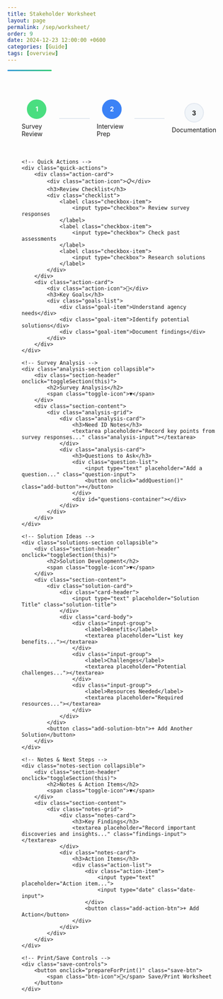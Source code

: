 ```yaml
---
title: Stakeholder Worksheet
layout: page
permalink: /sep/worksheet/
order: 9
date: 2024-12-23 12:00:00 +0600  
categories: [Guide]  
tags: [overview]  
---
```


<div class="header-line"></div>

<div class="worksheet-container">
    <!-- Progress Tracker -->
    <div class="progress-section">
        <div class="progress-tracker">
            <div class="progress-step completed">
                <div class="step-number">1</div>
                <div class="step-label">Survey Review</div>
            </div>
            <div class="progress-line"></div>
            <div class="progress-step current">
                <div class="step-number">2</div>
                <div class="step-label">Interview Prep</div>
            </div>
            <div class="progress-line"></div>
            <div class="progress-step">
                <div class="step-number">3</div>
                <div class="step-label">Documentation</div>
            </div>
        </div>
    </div>

    <!-- Quick Actions -->
    <div class="quick-actions">
        <div class="action-card">
            <div class="action-icon">📋</div>
            <h3>Review Checklist</h3>
            <div class="checklist">
                <label class="checkbox-item">
                    <input type="checkbox"> Review survey responses
                </label>
                <label class="checkbox-item">
                    <input type="checkbox"> Check past assessments
                </label>
                <label class="checkbox-item">
                    <input type="checkbox"> Research solutions
                </label>
            </div>
        </div>
        <div class="action-card">
            <div class="action-icon">🎯</div>
            <h3>Key Goals</h3>
            <div class="goals-list">
                <div class="goal-item">Understand agency needs</div>
                <div class="goal-item">Identify potential solutions</div>
                <div class="goal-item">Document findings</div>
            </div>
        </div>
    </div>

    <!-- Survey Analysis -->
    <div class="analysis-section collapsible">
        <div class="section-header" onclick="toggleSection(this)">
            <h2>Survey Analysis</h2>
            <span class="toggle-icon">▼</span>
        </div>
        <div class="section-content">
            <div class="analysis-grid">
                <div class="analysis-card">
                    <h3>Need ID Notes</h3>
                    <textarea placeholder="Record key points from survey responses..." class="analysis-input"></textarea>
                </div>
                <div class="analysis-card">
                    <h3>Questions to Ask</h3>
                    <div class="question-list">
                        <input type="text" placeholder="Add a question..." class="question-input">
                        <button onclick="addQuestion()" class="add-button">+</button>
                    </div>
                    <div id="questions-container"></div>
                </div>
            </div>
        </div>
    </div>

    <!-- Solution Ideas -->
    <div class="solutions-section collapsible">
        <div class="section-header" onclick="toggleSection(this)">
            <h2>Solution Development</h2>
            <span class="toggle-icon">▼</span>
        </div>
        <div class="section-content">
            <div class="solution-card">
                <div class="card-header">
                    <input type="text" placeholder="Solution Title" class="solution-title">
                </div>
                <div class="card-body">
                    <div class="input-group">
                        <label>Benefits</label>
                        <textarea placeholder="List key benefits..."></textarea>
                    </div>
                    <div class="input-group">
                        <label>Challenges</label>
                        <textarea placeholder="Potential challenges..."></textarea>
                    </div>
                    <div class="input-group">
                        <label>Resources Needed</label>
                        <textarea placeholder="Required resources..."></textarea>
                    </div>
                </div>
            </div>
            <button class="add-solution-btn">+ Add Another Solution</button>
        </div>
    </div>

    <!-- Notes & Next Steps -->
    <div class="notes-section collapsible">
        <div class="section-header" onclick="toggleSection(this)">
            <h2>Notes & Action Items</h2>
            <span class="toggle-icon">▼</span>
        </div>
        <div class="section-content">
            <div class="notes-grid">
                <div class="notes-card">
                    <h3>Key Findings</h3>
                    <textarea placeholder="Record important discoveries and insights..." class="findings-input"></textarea>
                </div>
                <div class="notes-card">
                    <h3>Action Items</h3>
                    <div class="action-list">
                        <div class="action-item">
                            <input type="text" placeholder="Action item...">
                            <input type="date" class="date-input">
                        </div>
                        <button class="add-action-btn">+ Add Action</button>
                    </div>
                </div>
            </div>
        </div>
    </div>
    
    <!-- Print/Save Controls -->
    <div class="save-controls">
        <button onclick="prepareForPrint()" class="save-btn">
            <span class="btn-icon">💾</span> Save/Print Worksheet
        </button>
    </div>
</div>

<!-- Print-only content container -->
<div id="print-content" style="display: none;"></div>

<style>
.save-controls {
    position: fixed;
    bottom: 2rem;
    right: 2rem;
    z-index: 100;
}

.save-btn {
    background: #3b82f6;
    color: white;
    padding: 1rem 2rem;
    border: none;
    border-radius: 0.5rem;
    cursor: pointer;
    display: flex;
    align-items: center;
    gap: 0.5rem;
    box-shadow: 0 2px 4px rgba(0, 0, 0, 0.1);
    transition: all 0.3s ease;
}

.save-btn:hover {
    background: #2563eb;
    transform: translateY(-2px);
}

.btn-icon {
    font-size: 1.25rem;
}

@media print {
    .save-controls {
        display: none;
    }
    
    .worksheet-container {
        padding: 0;
    }

    .collapsible .section-content {
        display: block !important;
    }

    .toggle-icon {
        display: none;
    }

    textarea, input[type="text"] {
        border: none;
        padding: 0;
    }

    input[type="checkbox"] {
        -webkit-print-color-adjust: exact;
        color-adjust: exact;
    }
}
.worksheet-container {
    max-width: 1200px;
    margin: 0 auto;
    padding: 2rem;
}

.progress-section {
    margin-bottom: 3rem;
}

.progress-tracker {
    display: flex;
    align-items: center;
    justify-content: space-between;
    margin: 2rem 0;
}

.progress-step {
    display: flex;
    flex-direction: column;
    align-items: center;
    position: relative;
    flex: 1;
}

.step-number {
    width: 40px;
    height: 40px;
    border-radius: 50%;
    background: #f1f5f9;
    border: 2px solid #e2e8f0;
    display: flex;
    align-items: center;
    justify-content: center;
    font-weight: bold;
    margin-bottom: 0.5rem;
    transition: all 0.3s ease;
}

.progress-step.completed .step-number {
    background: #4ade80;
    border-color: #4ade80;
    color: white;
}

.progress-step.current .step-number {
    background: #3b82f6;
    border-color: #3b82f6;
    color: white;
    animation: pulse 2s infinite;
}

.progress-line {
    flex: 1;
    height: 2px;
    background: #e2e8f0;
    margin: 0 1rem;
}

.quick-actions {
    display: grid;
    grid-template-columns: repeat(auto-fit, minmax(250px, 1fr));
    gap: 1.5rem;
    margin-bottom: 2rem;
}

.action-card {
    background: white;
    border-radius: 0.75rem;
    padding: 1.5rem;
    box-shadow: 0 2px 4px rgba(0, 0, 0, 0.1);
    transition: transform 0.2s ease;
}

.action-card:hover {
    transform: translateY(-2px);
}

.action-icon {
    font-size: 2rem;
    margin-bottom: 1rem;
}

.checkbox-item {
    display: flex;
    align-items: center;
    gap: 0.5rem;
    margin-bottom: 0.5rem;
    cursor: pointer;
}

.goals-list {
    display: flex;
    flex-direction: column;
    gap: 0.5rem;
}

.goal-item {
    background: #f8fafc;
    padding: 0.75rem;
    border-radius: 0.5rem;
    font-size: 0.875rem;
}

.collapsible {
    background: white;
    border-radius: 0.75rem;
    margin-bottom: 1.5rem;
    box-shadow: 0 2px 4px rgba(0, 0, 0, 0.1);
    overflow: hidden;
}

.section-header {
    padding: 1.5rem;
    cursor: pointer;
    display: flex;
    justify-content: space-between;
    align-items: center;
    background: #f8fafc;
}

.section-content {
    padding: 1.5rem;
    display: none;
}

.section-content.active {
    display: block;
}

.analysis-grid {
    display: grid;
    grid-template-columns: repeat(auto-fit, minmax(300px, 1fr));
    gap: 1.5rem;
}

.analysis-card {
    background: #f8fafc;
    padding: 1.5rem;
    border-radius: 0.5rem;
}

textarea, input[type="text"] {
    width: 100%;
    padding: 0.75rem;
    border: 1px solid #e2e8f0;
    border-radius: 0.375rem;
    margin: 0.5rem 0;
    font-family: inherit;
}

.question-list {
    display: flex;
    gap: 0.5rem;
    margin-bottom: 1rem;
}

.add-button {
    padding: 0.5rem 1rem;
    background: #3b82f6;
    color: white;
    border: none;
    border-radius: 0.375rem;
    cursor: pointer;
}

.solution-card {
    background: #f8fafc;
    border-radius: 0.5rem;
    margin-bottom: 1.5rem;
    overflow: hidden;
}

.card-header {
    background: #f1f5f9;
    padding: 1rem;
}

.card-body {
    padding: 1.5rem;
}

.input-group {
    margin-bottom: 1rem;
}

.input-group label {
    display: block;
    margin-bottom: 0.5rem;
    font-weight: 500;
}

.add-solution-btn {
    width: 100%;
    padding: 1rem;
    background: #3b82f6;
    color: white;
    border: none;
    border-radius: 0.375rem;
    cursor: pointer;
    margin-top: 1rem;
}

.notes-grid {
    display: grid;
    grid-template-columns: repeat(auto-fit, minmax(300px, 1fr));
    gap: 1.5rem;
}

.action-list {
    display: flex;
    flex-direction: column;
    gap: 1rem;
}

.action-item {
    display: flex;
    gap: 0.5rem;
}

.date-input {
    width: auto;
}

@keyframes pulse {
    0% {
        box-shadow: 0 0 0 0 rgba(59, 130, 246, 0.5);
    }
    70% {
        box-shadow: 0 0 0 10px rgba(59, 130, 246, 0);
    }
    100% {
        box-shadow: 0 0 0 0 rgba(59, 130, 246, 0);
    }
}

@media (max-width: 768px) {
    .worksheet-container {
        padding: 1rem;
    }
    
    .progress-tracker {
        flex-direction: column;
        gap: 1rem;
    }
    
    .progress-line {
        width: 2px;
        height: 20px;
        margin: 0;
    }
}

.header-line {
    height: 3px;
    background: linear-gradient(to right, #3498db, #2ecc71);
    margin-top: 0.5rem;
    border-radius: 2px;
    width: 100px;
}
</style>

<script>
function toggleSection(header) {
    const content = header.nextElementSibling;
    const icon = header.querySelector('.toggle-icon');
    content.classList.toggle('active');
    icon.style.transform = content.classList.contains('active') ? 'rotate(180deg)' : '';
}

function addQuestion() {
    const input = document.querySelector('.question-input');
    const container = document.getElementById('questions-container');
    if (input.value.trim()) {
        const questionDiv = document.createElement('div');
        questionDiv.className = 'goal-item';
        questionDiv.textContent = input.value;
        container.appendChild(questionDiv);
        input.value = '';
    }
}

document.querySelectorAll('input[type="checkbox"]').forEach(checkbox => {
    checkbox.addEventListener('change', function() {
        if (this.checked) {
            this.parentElement.style.textDecoration = 'line-through';
            this.parentElement.style.opacity = '0.7';
        } else {
            this.parentElement.style.textDecoration = 'none';
            this.parentElement.style.opacity = '1';
        }
    });
});

document.querySelector('.add-solution-btn').addEventListener('click', function() {
    const template = document.querySelector('.solution-card').cloneNode(true);
    template.querySelectorAll('input, textarea').forEach(input => input.value = '');
    this.insertAdjacentElement('beforebegin', template);
});

document.querySelector('.add-action-btn').addEventListener('click', function() {
    const template = document.querySelector('.action-item').cloneNode(true);
    template.querySelectorAll('input').forEach(input => input.value = '');
    this.insertAdjacentElement('beforebegin', template);
});

function prepareForPrint() {
    // Gather all input values
    const worksheetData = {
        checkboxes: Array.from(document.querySelectorAll('input[type="checkbox"]')).map(cb => ({
            label: cb.parentElement.textContent.trim(),
            checked: cb.checked
        })),
        textareas: Array.from(document.querySelectorAll('textarea')).map(ta => ({
            label: ta.previousElementSibling ? ta.previousElementSibling.textContent : 'Notes',
            value: ta.value
        })),
        textInputs: Array.from(document.querySelectorAll('input[type="text"]')).map(input => ({
            label: input.placeholder,
            value: input.value
        })),
        dateInputs: Array.from(document.querySelectorAll('input[type="date"]')).map(input => ({
            label: 'Due Date',
            value: input.value
        }))
    };

    // Save to localStorage
    localStorage.setItem('worksheetData', JSON.stringify(worksheetData));

    // Print the page
    window.print();
}

// Load saved data when page loads
document.addEventListener('DOMContentLoaded', () => {
    const savedData = localStorage.getItem('worksheetData');
    if (savedData) {
        const data = JSON.parse(savedData);
        
        // Restore checkboxes
        data.checkboxes.forEach(item => {
            const checkbox = Array.from(document.querySelectorAll('input[type="checkbox"]'))
                .find(cb => cb.parentElement.textContent.trim() === item.label);
            if (checkbox) checkbox.checked = item.checked;
        });
        
        // Restore textareas
        data.textareas.forEach(item => {
            const textarea = Array.from(document.querySelectorAll('textarea'))
                .find(ta => ta.previousElementSibling && ta.previousElementSibling.textContent === item.label);
            if (textarea) textarea.value = item.value;
        });
        
        // Restore text inputs
        data.textInputs.forEach(item => {
            const input = Array.from(document.querySelectorAll('input[type="text"]'))
                .find(inp => inp.placeholder === item.label);
            if (input) input.value = item.value;
        });
        
        // Restore date inputs
        data.dateInputs.forEach(item => {
            const input = document.querySelector('input[type="date"]');
            if (input) input.value = item.value;
        });
    }
});
</script>